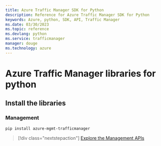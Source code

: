 ```yaml
---
title: Azure Traffic Manager SDK for Python
description: Reference for Azure Traffic Manager SDK for Python
keywords: Azure, python, SDK, API, Traffic Manager
ms.date: 03/30/2023
ms.topic: reference
ms.devlang: python
ms.service: trafficmanager
manager: douge
ms.technology: azure
---
```

# Azure Traffic Manager libraries for python

## Install the libraries

### Management

```bash
pip install azure-mgmt-trafficmanager
```

> [!div class="nextstepaction"]
>  [Explore the Management APIs](/python/api/overview/azure/mgmt-trafficmanager-readme)

